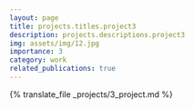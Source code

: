 ```yaml
---
layout: page
title: projects.titles.project3
description: projects.descriptions.project3
img: assets/img/12.jpg
importance: 3
category: work
related_publications: true
---
```


{% translate_file _projects/3_project.md %}
